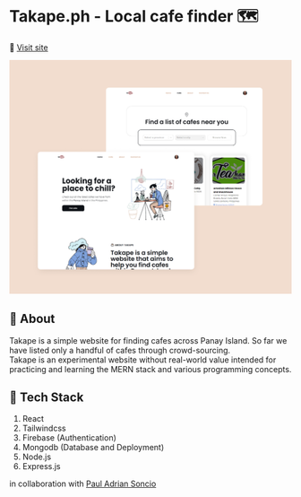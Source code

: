 # Takape.ph - Local cafe finder :world_map:

🔗 [Visit site](https://takape-vhlum.mongodbstitch.com/#/)

<img src="https://raw.githubusercontent.com/keiruu/takape/master/frontend/src/img/mockup.png" alt="Website Preview">

## :ledger: About
Takape is a simple website for finding cafes across Panay Island. So far we have listed only a handful of cafes through crowd-sourcing. <br/>
Takape is an experimental website without real-world value intended for practicing and learning the MERN stack and various programming concepts.

## :mechanical_arm: Tech Stack
1. React
2. Tailwindcss
3. Firebase (Authentication)
4. Mongodb (Database and Deployment)
5. Node.js
6. Express.js

in collaboration with [Paul Adrian Soncio](https://github.com/illunaaa-PA)
